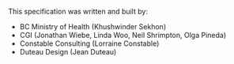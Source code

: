 This specification was written and built by:

* BC Ministry of Health (Khushwinder Sekhon)
* CGI (Jonathan Wiebe, Linda Woo, Neil Shrimpton, Olga Pineda)
* Constable Consulting (Lorraine Constable)
* Duteau Design (Jean Duteau)

